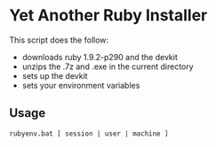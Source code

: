 Yet Another Ruby Installer
==========================

This script does the follow:

* downloads ruby 1.9.2-p290 and the devkit
* unzips the .7z and .exe in the current directory
* sets up the devkit
* sets your environment variables

Usage
-----

    rubyenv.bat [ session | user | machine ]

